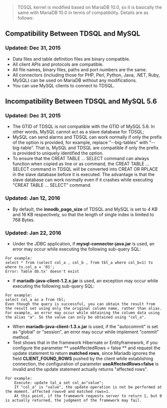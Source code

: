 > TDSQL kernel is modified based on MariaDB 10.0, so it is basically the same with MariaDB 10.0 in terms of compatibility. Details are as follows:

## Compatibility Between TDSQL and MySQL
### Updated: Dec 31, 2015
- Data files and table definition files are binary compatible.
- All client APIs and protocols are compatible.
- All file names, binary files, paths and port numbers are the same.
- All connectors (including those for PHP, Perl, Python, Java, .NET, Ruby, MySQL) can be used on MariaDB without any modifications.
- You can use MySQL clients to connect to TDSQL.

## Incompatibility Between TDSQL and MySQL 5.6
### Updated: Dec 31, 2015
- The GTID of TDSQL is not compatible with the GTID of MySQL 5.6. In other words, MySQL cannot act as a slave database for TDSQL;
- MySQL can send alarms and TDSQL can work normally if only the prefix of the option is provided, for example, replace "--big-tables" with "--big-table". That is, MySQL and TDSQL are compatible if only the prefix is provided to uniquely identified the option.
- To ensure that the CREAT TABLE ... SELECT command can always function when copied as line or as command, the CREAT TABLE ... SELECT command in TDSQL will be converted into CREAT OR RPLACE in the slave database before it is executed. The advantage is that the slave database can work normally even if it crashes while executing "CREAT TABLE ... SELECT" command.

### Updated: Jan 12, 2016
- By default, the **innodb_page_size** of TDSQL and MySQL is set to *4 KB* and 16 KB respectively, so that the length of single index is limited to 768 Bytes.

### Updated: Jan 22, 2016
- Under the JDBC application, if **mysql-connector-java.jar** is used, an error may occur while executing the following sub-query SQL:
```
For example:
select * from (select col_a , col_b , from tbl_a where col_b=1) tx where tx.col_a = '01';
Error: Table db.tx' doesn't exist
```

- If **mariadb-java-client-1.2.x.jar** is used, an exception may occur while executing the following sub-query SQL:

```
For example:
select col_a as a from tbl;
Even though the query is successful, you can obtain the result from the result set using only the original column name, rather than alias.
For example, an error may occur while obtaining the column data using the alias "a". So the value can only be obtained using "col_a".
```

- When **mariadb-java-client-1.3.x.jar** is used, if the "autocommit" is set as "global" or "session", an error may occur while implement "commit" method.
- Test shows that in the framework Hibernate or Entityframework, if you configure the parameter ** useAffectedRows = false ** and request the update statement to return **matched rows**, since Mariadb ignores the field **CLIENT_FOUND_ROWS** pushed by the client while establishing connection, the configuration of parameter **useAffectedRows=false** is invalid and the update statement actually returns "affected rows".

```
For example:
	Execute: update tal_a set col_a="value";
	If "col_a" is "value", the update operation is not be performed at the moment. affected rows=0 and matched rows=1.
	At this point, if the framework requests server to return 1, but 0 is actually returned, the judgment of the framework may fail.
```


